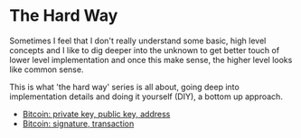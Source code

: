 # The Hard Way

Sometimes I feel that I don't really understand some basic, high level concepts and I like to dig deeper into the unknown to get better touch of lower level implementation and once this make sense, the higher level looks like common sense.

This is what 'the hard way' series is all about, going deep into implementation details and doing it yourself (DIY), a bottom up approach.

* [Bitcoin: private key, public key, address](bitcoin/bitcoin-address.md)
* [Bitcoin: signature, transaction](bitcoin/bitcoin-transaction.md)
